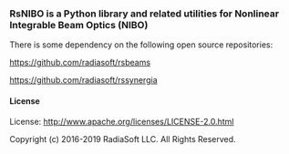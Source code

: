 ### RsNIBO is a Python library and related utilities for Nonlinear Integrable Beam Optics (NIBO)
There is some dependency on the following open source repositories:

https://github.com/radiasoft/rsbeams

https://github.com/radiasoft/rssynergia
    
#### License

License: http://www.apache.org/licenses/LICENSE-2.0.html

Copyright (c) 2016-2019 RadiaSoft LLC.  All Rights Reserved.
